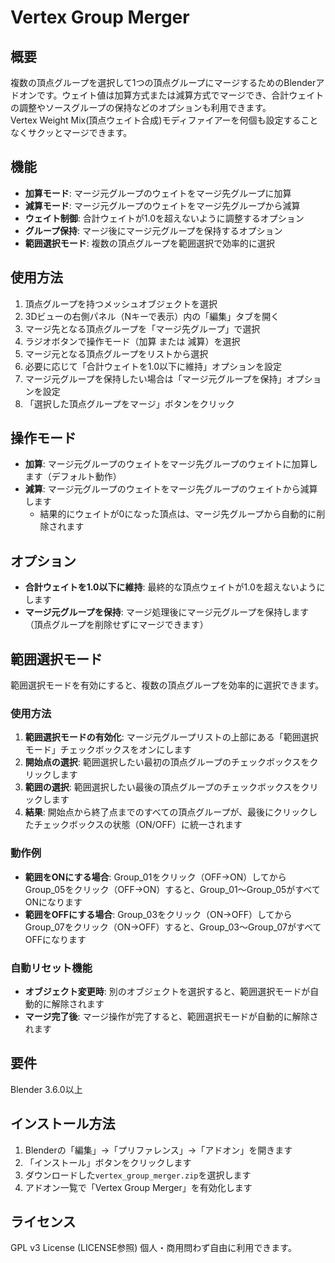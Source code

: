 # Vertex Group Merger
## 概要
複数の頂点グループを選択して1つの頂点グループにマージするためのBlenderアドオンです。ウェイト値は加算方式または減算方式でマージでき、合計ウェイトの調整やソースグループの保持などのオプションも利用できます。  
Vertex Weight Mix(頂点ウェイト合成)モディファイアーを何個も設定することなくサクッとマージできます。

## 機能
- **加算モード**: マージ元グループのウェイトをマージ先グループに加算
- **減算モード**: マージ元グループのウェイトをマージ先グループから減算
- **ウェイト制御**: 合計ウェイトが1.0を超えないように調整するオプション
- **グループ保持**: マージ後にマージ元グループを保持するオプション
- **範囲選択モード**: 複数の頂点グループを範囲選択で効率的に選択

## 使用方法
1. 頂点グループを持つメッシュオブジェクトを選択
2. 3Dビューの右側パネル（Nキーで表示）内の「編集」タブを開く
3. マージ先となる頂点グループを「マージ先グループ」で選択
4. ラジオボタンで操作モード（加算 または 減算）を選択
5. マージ元となる頂点グループをリストから選択
6. 必要に応じて「合計ウェイトを1.0以下に維持」オプションを設定
7. マージ元グループを保持したい場合は「マージ元グループを保持」オプションを設定
8. 「選択した頂点グループをマージ」ボタンをクリック

## 操作モード
- **加算**: マージ元グループのウェイトをマージ先グループのウェイトに加算します（デフォルト動作）
- **減算**: マージ元グループのウェイトをマージ先グループのウェイトから減算します
  - 結果的にウェイトが0になった頂点は、マージ先グループから自動的に削除されます

## オプション
- **合計ウェイトを1.0以下に維持**: 最終的な頂点ウェイトが1.0を超えないようにします
- **マージ元グループを保持**: マージ処理後にマージ元グループを保持します（頂点グループを削除せずにマージできます）

## 範囲選択モード
範囲選択モードを有効にすると、複数の頂点グループを効率的に選択できます。

### 使用方法
1. **範囲選択モードの有効化**: マージ元グループリストの上部にある「範囲選択モード」チェックボックスをオンにします
2. **開始点の選択**: 範囲選択したい最初の頂点グループのチェックボックスをクリックします
3. **範囲の選択**: 範囲選択したい最後の頂点グループのチェックボックスをクリックします
4. **結果**: 開始点から終了点までのすべての頂点グループが、最後にクリックしたチェックボックスの状態（ON/OFF）に統一されます

### 動作例
- **範囲をONにする場合**: Group_01をクリック（OFF→ON）してからGroup_05をクリック（OFF→ON）すると、Group_01〜Group_05がすべてONになります
- **範囲をOFFにする場合**: Group_03をクリック（ON→OFF）してからGroup_07をクリック（ON→OFF）すると、Group_03〜Group_07がすべてOFFになります

### 自動リセット機能
- **オブジェクト変更時**: 別のオブジェクトを選択すると、範囲選択モードが自動的に解除されます
- **マージ完了後**: マージ操作が完了すると、範囲選択モードが自動的に解除されます

## 要件
Blender 3.6.0以上

## インストール方法
1. Blenderの「編集」→「プリファレンス」→「アドオン」を開きます
2. 「インストール」ボタンをクリックします
3. ダウンロードした`vertex_group_merger.zip`を選択します
4. アドオン一覧で「Vertex Group Merger」を有効化します

## ライセンス
GPL v3 License (LICENSE参照) 個人・商用問わず自由に利用できます。